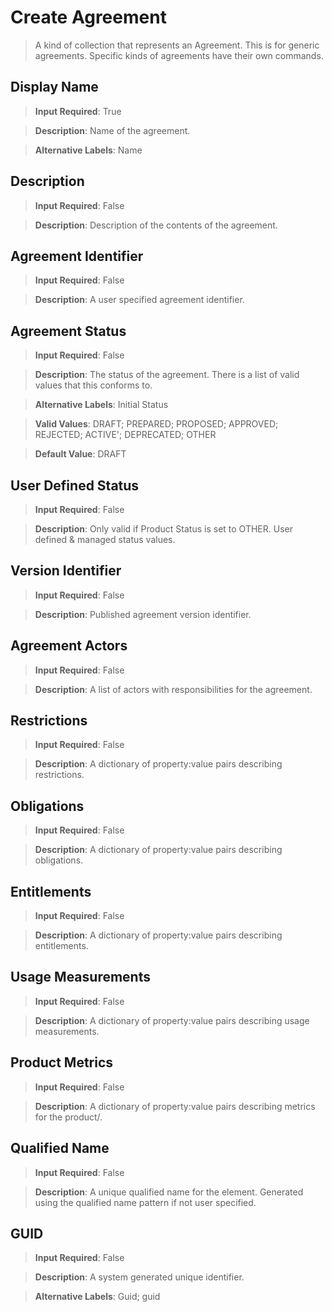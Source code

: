 # **Create Agreement**
>	A kind of collection that represents an Agreement. This is for generic agreements. Specific kinds of agreements have their own commands.

## **Display Name**
>	**Input Required**: True

>	**Description**: Name of the  agreement.

>	**Alternative Labels**: Name


## **Description**
>	**Input Required**: False

>	**Description**: Description of the contents of the agreement.


## **Agreement Identifier**
>	**Input Required**: False

>	**Description**: A user specified agreement identifier.


## **Agreement Status**
>	**Input Required**: False

>	**Description**: The status of the agreement. There is a list of valid values that this conforms to.

>	**Alternative Labels**: Initial Status

>	**Valid Values**: DRAFT; PREPARED; PROPOSED; APPROVED; REJECTED; ACTIVE'; DEPRECATED; OTHER

>	**Default Value**: DRAFT


## **User Defined Status**
>	**Input Required**: False

>	**Description**: Only valid if Product Status is set to OTHER. User defined & managed status values.


## **Version Identifier**
>	**Input Required**: False

>	**Description**: Published agreement version identifier.


## **Agreement Actors**
>	**Input Required**: False

>	**Description**: A list of actors with responsibilities for the agreement.


## **Restrictions**
>	**Input Required**: False

>	**Description**: A dictionary of property:value pairs describing restrictions.


## **Obligations**
>	**Input Required**: False

>	**Description**: A dictionary of property:value pairs describing obligations.


## **Entitlements**
>	**Input Required**: False

>	**Description**: A dictionary of property:value pairs describing entitlements.


## **Usage Measurements**
>	**Input Required**: False

>	**Description**: A dictionary of property:value pairs describing usage measurements.


## **Product Metrics**
>	**Input Required**: False

>	**Description**: A dictionary of property:value pairs describing metrics for the product/.


## **Qualified Name**
>	**Input Required**: False

>	**Description**: A unique qualified name for the element. Generated using the qualified name pattern  if not user specified.


## **GUID**
>	**Input Required**: False

>	**Description**: A system generated unique identifier.

>	**Alternative Labels**: Guid; guid

